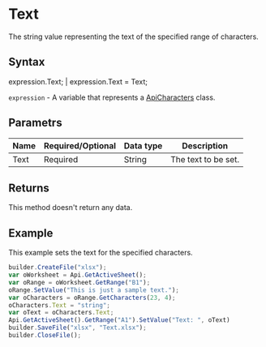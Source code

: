 # Text

The string value representing the text of the specified range of characters.

## Syntax

expression.Text; &#124; expression.Text = Text;

`expression` - A variable that represents a [ApiCharacters](../ApiCharacters.md) class.

## Parametrs

| **Name** | **Required/Optional** | **Data type** | **Description** |
| ------------- | ------------- | ------------- | ------------- |
| Text | Required | String | The text to be set. |

## Returns

This method doesn't return any data.

## Example

This example sets the text for the specified characters.

```javascript
builder.CreateFile("xlsx");
var oWorksheet = Api.GetActiveSheet();
var oRange = oWorksheet.GetRange("B1");
oRange.SetValue("This is just a sample text.");
var oCharacters = oRange.GetCharacters(23, 4);
oCharacters.Text = "string";
var oText = oCharacters.Text;
Api.GetActiveSheet().GetRange("A1").SetValue("Text: ", oText)
builder.SaveFile("xlsx", "Text.xlsx");
builder.CloseFile();
```